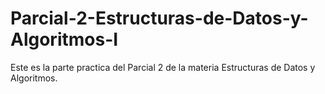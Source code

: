 # Parcial-2-Estructuras-de-Datos-y-Algoritmos-I
Este es la parte practica del Parcial 2 de la materia Estructuras de Datos y Algoritmos.
